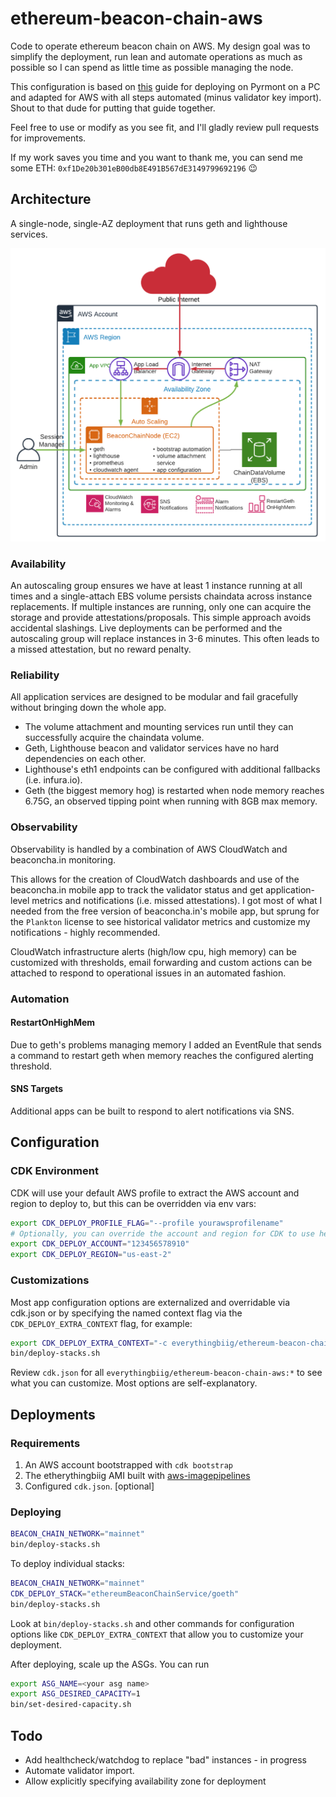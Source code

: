 # ethereum-beacon-chain-aws
Code to operate ethereum beacon chain on AWS.  My design goal was to simplify the deployment, run lean and automate operations as much as possible so I can spend as little time as possible managing the node.

This configuration is based on [this](https://someresat.medium.com/guide-to-staking-on-ethereum-2-0-ubuntu-pyrmont-lighthouse-a634d3b87393) guide for deploying on Pyrmont on a PC and adapted for AWS with all steps automated (minus validator key import).  Shout to that dude for putting that guide together.

Feel free to use or modify as you see fit, and I'll gladly review pull requests for improvements.

If my work saves you time and you want to thank me, you can send me some ETH: `0xf1De20b301eB00db8E491B567dE3149799692196` 😉

## Architecture
A single-node, single-AZ deployment that runs geth and lighthouse services.

![ethereum-beacon-chain-aws architecture](docs/ethereum-beacon-chain-aws.png)

### Availability
An autoscaling group ensures we have at least 1 instance running at all times and a single-attach EBS volume persists chaindata across instance replacements.  If multiple instances are running, only one can acquire the storage and provide attestations/proposals.  This simple approach avoids accidental slashings.  Live deployments can be performed and the autoscaling group will replace instances in 3-6 minutes.  This often leads to a missed attestation, but no reward penalty.

### Reliability
All application services are designed to be modular and fail gracefully without bringing down the whole app.
- The volume attachment and mounting services run until they can successfully acquire the chaindata volume.
- Geth, Lighthouse beacon and validator services have no hard dependencies on each other.
- Lighthouse's eth1 endpoints can be configured with additional fallbacks (i.e. infura.io).
- Geth (the biggest memory hog) is restarted when node memory reaches 6.75G, an observed tipping point when running with 8GB max memory.

### Observability
Observability is handled by a combination of AWS CloudWatch and beaconcha.in monitoring.  

This allows for the creation of CloudWatch dashboards and use of the beaconcha.in mobile app to track the validator status and get application-level metrics and notifications (i.e. missed attestations).  I got most of what I needed from the free version of beaconcha.in's mobile app, but sprung for the `Plankton` license to see historical validator metrics and customize my notifications - highly recommended.

CloudWatch infrastructure alerts (high/low cpu, high memory) can be customized with thresholds, email forwarding and custom actions can be attached to respond to operational issues in an automated fashion.

### Automation
#### RestartOnHighMem
Due to geth's problems managing memory I added an EventRule that sends a command to restart geth when memory reaches the configured alerting threshold.

#### SNS Targets
Additional apps can be built to respond to alert notifications via SNS.

## Configuration
### CDK Environment
CDK will use your default AWS profile to extract the AWS account and region to deploy to, but this can be overridden via env vars:

```bash
export CDK_DEPLOY_PROFILE_FLAG="--profile yourawsprofilename"
# Optionally, you can override the account and region for CDK to use here
export CDK_DEPLOY_ACCOUNT="123456578910"
export CDK_DEPLOY_REGION="us-east-2"
```

### Customizations
Most app configuration options are externalized and overridable via cdk.json or by specifying the named context flag via the `CDK_DEPLOY_EXTRA_CONTEXT` flag, for example:
```bash
export CDK_DEPLOY_EXTRA_CONTEXT="-c everythingbiig/ethereum-beacon-chain-aws:amiName=${AMI_NAME}"
bin/deploy-stacks.sh
```
Review `cdk.json` for all `everythingbiig/ethereum-beacon-chain-aws:*` to see what you can customize.  Most options are self-explanatory.

## Deployments
### Requirements
1. An AWS account bootstrapped with `cdk bootstrap`
2. The etherythingbiig AMI built with [aws-imagepipelines](https://github.com/juliosantos84/aws-imagepipelines)
3. Configured `cdk.json`. [optional]

### Deploying
```bash
BEACON_CHAIN_NETWORK="mainnet"
bin/deploy-stacks.sh
```

To deploy individual stacks:
```bash
BEACON_CHAIN_NETWORK="mainnet"
CDK_DEPLOY_STACK="ethereumBeaconChainService/goeth" 
bin/deploy-stacks.sh
```

Look at `bin/deploy-stacks.sh` and other commands for configuration options like `CDK_DEPLOY_EXTRA_CONTEXT` that allow you to customize your deployment.

After deploying, scale up the ASGs.  You can run 
```bash
export ASG_NAME=<your asg name> 
export ASG_DESIRED_CAPACITY=1 
bin/set-desired-capacity.sh
```
## Todo
- Add healthcheck/watchdog to replace "bad" instances - in progress
- Automate validator import.
- Allow explicitly specifying availability zone for deployment
